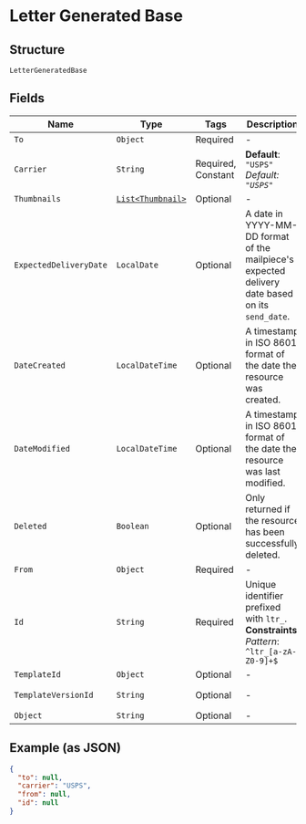 
# Letter Generated Base

## Structure

`LetterGeneratedBase`

## Fields

| Name | Type | Tags | Description | Getter | Setter |
|  --- | --- | --- | --- | --- | --- |
| `To` | `Object` | Required | - | Object getTo() | setTo(Object to) |
| `Carrier` | `String` | Required, Constant | **Default**: `"USPS"`<br>*Default: `"USPS"`* | String getCarrier() | setCarrier(String carrier) |
| `Thumbnails` | [`List<Thumbnail>`](/doc/models/thumbnail.md) | Optional | - | List<Thumbnail> getThumbnails() | setThumbnails(List<Thumbnail> thumbnails) |
| `ExpectedDeliveryDate` | `LocalDate` | Optional | A date in YYYY-MM-DD format of the mailpiece's expected delivery date based on its `send_date`. | LocalDate getExpectedDeliveryDate() | setExpectedDeliveryDate(LocalDate expectedDeliveryDate) |
| `DateCreated` | `LocalDateTime` | Optional | A timestamp in ISO 8601 format of the date the resource was created. | LocalDateTime getDateCreated() | setDateCreated(LocalDateTime dateCreated) |
| `DateModified` | `LocalDateTime` | Optional | A timestamp in ISO 8601 format of the date the resource was last modified. | LocalDateTime getDateModified() | setDateModified(LocalDateTime dateModified) |
| `Deleted` | `Boolean` | Optional | Only returned if the resource has been successfully deleted. | Boolean getDeleted() | setDeleted(Boolean deleted) |
| `From` | `Object` | Required | - | Object getFrom() | setFrom(Object from) |
| `Id` | `String` | Required | Unique identifier prefixed with `ltr_`.<br>**Constraints**: *Pattern*: `^ltr_[a-zA-Z0-9]+$` | String getId() | setId(String id) |
| `TemplateId` | `Object` | Optional | - | Object getTemplateId() | setTemplateId(Object templateId) |
| `TemplateVersionId` | `String` | Optional | - | String getTemplateVersionId() | setTemplateVersionId(String templateVersionId) |
| `Object` | `String` | Optional | - | String getObject() | setObject(String object) |

## Example (as JSON)

```json
{
  "to": null,
  "carrier": "USPS",
  "from": null,
  "id": null
}
```

